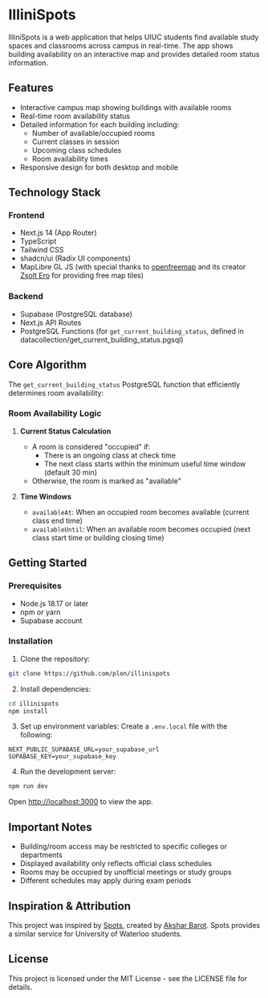 # IlliniSpots

IlliniSpots is a web application that helps UIUC students find available study spaces and classrooms across campus in real-time. The app shows building availability on an interactive map and provides detailed room status information.

## Features

- Interactive campus map showing buildings with available rooms
- Real-time room availability status
- Detailed information for each building including:
  - Number of available/occupied rooms
  - Current classes in session
  - Upcoming class schedules
  - Room availability times
- Responsive design for both desktop and mobile

## Technology Stack

### Frontend
- Next.js 14 (App Router)
- TypeScript
- Tailwind CSS
- shadcn/ui (Radix UI components)
- MapLibre GL JS (with special thanks to [openfreemap](https://openfreemap.org/) and its creator [Zsolt Ero](https://x.com/hyperknot) for providing free map tiles)

### Backend
- Supabase (PostgreSQL database)
- Next.js API Routes
- PostgreSQL Functions (for `get_current_building_status`, defined in datacollection/get_current_building_status.pgsql)

## Core Algorithm

The `get_current_building_status` PostgreSQL function that efficiently determines room availability:

### Room Availability Logic

1. **Current Status Calculation**
   - A room is considered "occupied" if:
     - There is an ongoing class at check time
     - The next class starts within the minimum useful time window (default 30 min)
   - Otherwise, the room is marked as "available"

2. **Time Windows**
   - `availableAt`: When an occupied room becomes available (current class end time)
   - `availableUntil`: When an available room becomes occupied (next class start time or building closing time)

## Getting Started

### Prerequisites

- Node.js 18.17 or later
- npm or yarn
- Supabase account

### Installation

1. Clone the repository:
```bash
git clone https://github.com/plon/illinispots
```

2. Install dependencies:
```bash
cd illinispots
npm install
```

3. Set up environment variables:
Create a `.env.local` file with the following:
```env
NEXT_PUBLIC_SUPABASE_URL=your_supabase_url
SUPABASE_KEY=your_supabase_key
```

4. Run the development server:
```bash
npm run dev
```

Open [http://localhost:3000](http://localhost:3000) to view the app.

## Important Notes

- Building/room access may be restricted to specific colleges or departments
- Displayed availability only reflects official class schedules
- Rooms may be occupied by unofficial meetings or study groups
- Different schedules may apply during exam periods

## Inspiration & Attribution

This project was inspired by [Spots](https://spots.aksharbarot.com/), created by [Akshar Barot](https://github.com/notAkki/spots). Spots provides a similar service for University of Waterloo students.

## License

This project is licensed under the MIT License - see the LICENSE file for details.
